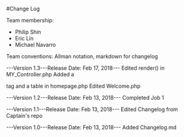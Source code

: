 #Change Log

Team membership:
- Philip Shin
- Eric Lin
- Michael Navarro

Team conventions: Allman notation, markdown for changelog

---Version 1.3---Release Date: Feb 17, 2018---
Edited render() in MY_Controller.php 
Added a <div> tag and a table in homepage.php 
Edited Welcome.php

---Version 1.2---Release Date: Feb 13, 2018---
Completed Job 1

---Version 1.1---Release Date: Feb 13, 2018---
Edited Changelog from Captain's repo

---Version 1.0---Release Date: Feb 13, 2018---
Added Changelog.md